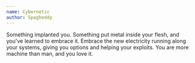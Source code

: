 ```yaml
---
name: Cybernetic
author: Spagheddy
---
```

Something implanted you. Something put metal inside your flesh, and you've learned to embrace it. Embrace the new
electricity running along your systems, giving you options and helping your exploits. You are more machine than man, and you love it.
